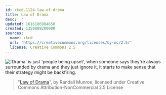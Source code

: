 ```yaml
---
id: xkcd.1124-law-of-drama
title: Law of Drama
desc: ''
updated: 1616186984650
created: 1350889200000
sources:
  name: xkcd
  url: 'https://creativecommons.org/licenses/by-nc/2.5/'
  license: Creative Commons 2.5
---
```

!['Drama' is just 'people being upset', when someone says they're always surrounded by drama and they just ignore it, it starts to make sense that their strategy might be backfiring.](https://imgs.xkcd.com/comics/law_of_drama.png)
> "[Law of Drama](https://xkcd.com/1124/)", by Randall Munroe, licensed under Creative Commons Attribution-NonCommercial 2.5 License
